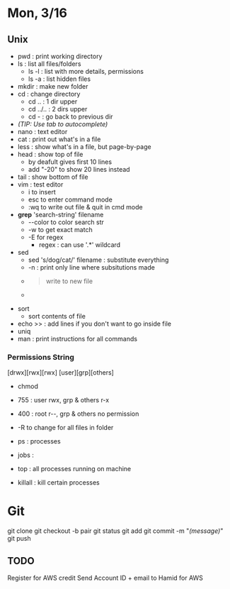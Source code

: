 # Mon, 3/16
## Unix

* pwd : print working directory
* ls : list all files/folders
  * ls -l : list with more details, permissions
  * ls -a : list hidden files
* mkdir : make new folder
* cd : change directory
  * cd .. : 1 dir upper
  * cd ../.. : 2 dirs upper
  * cd - : go back to previous dir
* *(TIP: Use tab to autocomplete)*
* nano : text editor
* cat : print out what's in a file
* less : show what's in a file, but page-by-page
* head : show top of file 
  * by deafult gives first 10 lines
  * add "-20" to show 20 lines instead
* tail : show bottom of file
* vim : test editor
  * i to insert
  * esc to enter command mode 
  * :wq to write out file & quit in cmd mode
* **grep** 'search-string' filename
  * --color to color search str
  * -w to get exact match
  * -E for regex
    * regex : can use '.*' wildcard
* sed 
  * sed 's/dog/cat/' filename : substitute everything 
  * -n : print only line where subsitutions made
  * > write to new file
  * >> 
* sort
  * sort contents of file
* echo >> : add lines if you don't want to go inside file
* uniq
* man : print instructions for all commands
  
### Permissions String
[drwx][rwx][rwx]
[user][grp][others]
* chmod 
 * 755 : user rwx, grp & others r-x
 * 400 : root r--, grp & others no permission
 * -R to change for all files in folder

* ps : processes
* jobs :
* top : all processes running on machine
* killall : kill certain processes

# Git
git clone
git checkout -b pair
git status
git add
git commit -m "*(message)*"
git push

## **TODO**
Register for AWS credit
Send Account ID + email to Hamid for AWS
